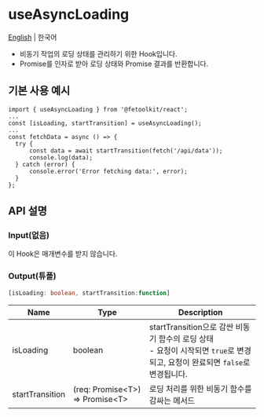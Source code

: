 # useAsyncLoading

[English](../en/hook_useasyncloading.md) | 한국어

- 비동기 작업의 로딩 상태를 관리하기 위한 Hook입니다.
- Promise를 인자로 받아 로딩 상태와 Promise 결과를 반환합니다.

## 기본 사용 예시

```tsx
import { useAsyncLoading } from '@fetoolkit/react';
...
const [isLoading, startTransition] = useAsyncLoading();
...
const fetchData = async () => {
  try {
      const data = await startTransition(fetch('/api/data'));
      console.log(data);
  } catch (error) {
      console.error('Error fetching data:', error);
  }
};
```

## API 설명

### Input(없음)

이 Hook은 매개변수를 받지 않습니다.

### Output(튜플)

```typescript
[isLoading: boolean, startTransition:function]
```

| Name            | Type                                | Description                                                                                                                      |
| --------------- | ----------------------------------- | -------------------------------------------------------------------------------------------------------------------------------- |
| isLoading       | boolean                             | startTransition으로 감싼 비동기 함수의 로딩 상태 <br> - 요청이 시작되면 `true`로 변경되고, 요청이 완료되면 `false`로 변경됩니다. |
| startTransition | (req: Promise\<T\>) => Promise\<T\> | 로딩 처리를 위한 비동기 함수를 감싸는 메서드                                                                                     |
